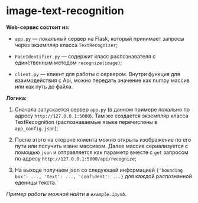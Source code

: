 # image-text-recognition
**Web-сервис состоит из:**

* `app.py` — локальный сервер на Flask, который принимает запросы через экземпляр класса 
  `TextRecognizer`;

* `FaceIdentifier.py` — содержит класс распознавателя с единственным методом `recognize(image)`;

* `client.py` — клиент для работы с сервером.
  Внутри функция для взаимодействия с Api,
  можно передать значение как numpy массив или как путь до файла.
  
**Логика:**
1. Сначала запускается сервер `app.py` (в данном примере локально по адресу `http://127.0.0.1:5000`). Там же
создается экземпляр класса TextRecognition (распознаваемые языке перечислены в `app_config.json`);


2. После этого на стороне клиента можно открыть изображение по его пути или получить извне массивом. Далее массив сериализуется
с помощью `json` и отправляется как параметр вместе с `get` запросом по адресу `http://127.0.0.1:5000/api/recognize`;


3. На выходе получаем json со следующей информацией `{'bounding box': ..., 'text': ...,
   'confident': ...}` для каждой распознанной еденицы текста.`
   
_Пример работы можной найти в `example.ipynb`_.